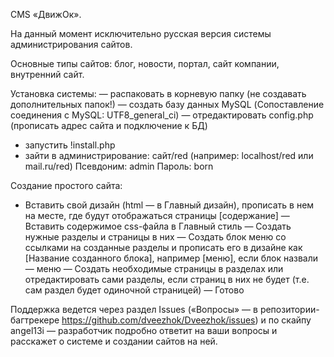 CMS «ДвижОк». 

На данный момент исключительно русская версия системы администрирования сайтов. 

Основные типы сайтов: блог, новости, портал, сайт компании, внутренний сайт. 

Установка системы: 
— распаковать в корневую папку (не создавать дополнительных папок!)
— создать базу данных MySQL (Сопоставление соединения с MySQL: UTF8_general_ci)
— отредактировать config.php (прописать адрес сайта и подключение к БД)
- запустить !install.php
- зайти в администрирование: сайт/red (например: localhost/red или mail.ru/red)
Псевдоним: admin
Пароль: born

Создание простого сайта:
- Вставить свой дизайн (html — в Главный дизайн), прописать в нем на месте, где будут отображаться страницы [содержание]
— Вставить содержимое css-файла в Главный стиль
— Создать нужные разделы и страницы в них
— Создать блок меню со ссылками на созданные разделы и прописать его в дизайне как [Название созданного блока], например [меню], если блок назвали — меню
— Создать необходимые страницы в разделах или отредактировать сами разделы, если страниц в них не будет (т.е. сам раздел будет одиночной страницей)
— Готово


Поддержка ведется через раздел Issues («Вопросы» — в репозитории-багтрекере https://github.com/dveezhok/Dveezhok/issues) и по скайпу angel13i — разработчик подробно ответит на ваши вопросы и расскажет о системе и создании сайтов на ней.